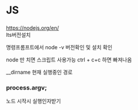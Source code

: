 # JS

### 
https://nodejs.org/en/  
lts버전설치  

명령프롬프트에서
node -v 
버전확인 및 설치 확인

node 만 치면 스크립트 사용가능
ctrl + c+c 하면 빠져나옴

__dirname  현재 실행중인 경로



### process.argv;
노드 시작시 실행인자받기  





